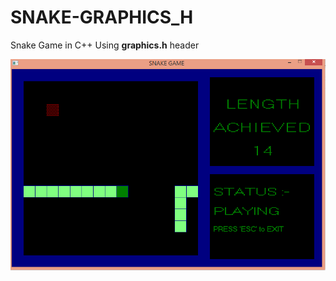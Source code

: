 # SNAKE-GRAPHICS_H
 Snake Game in C++
 Using **graphics.h** header

<img src="https://github.com/ET-TOUNANI/Snake/blob/main/ScreenShots/ss2.PNG">
